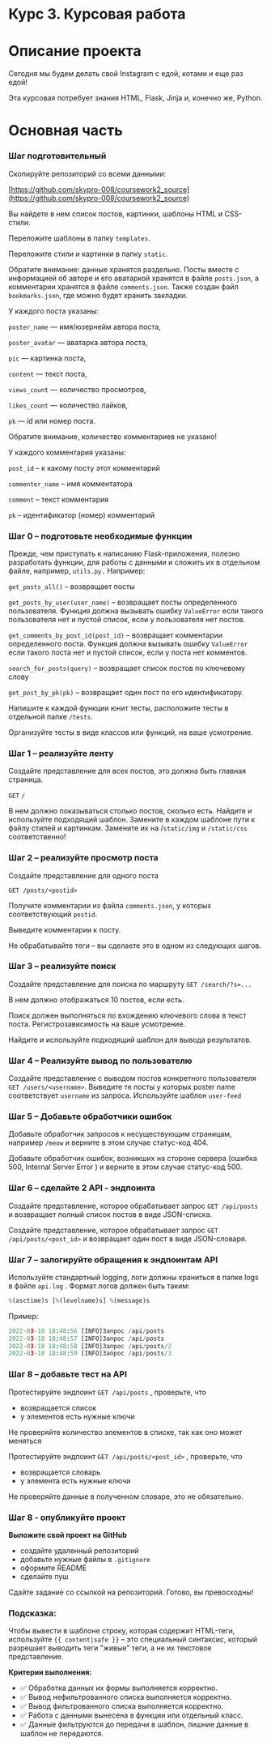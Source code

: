 # Курс 3. Курсовая работа

# Описание проекта
Сегодня мы будем делать свой Instagram с едой, котами и еще раз едой! 

Эта курсовая потребует знания HTML, Flask, Jinja  и, конечно же, Python.
# Основная часть

### Шаг подготовительный

Скопируйте репозиторий со всеми данными: 

[https://github.com/skypro-008/coursework2_source](https://github.com/skypro-008/coursework2_source)

Вы найдете в нем список постов, картинки, шаблоны HTML и CSS-стили.

Переложите шаблоны в папку `templates`.

Переложите стили и картинки в папку `static`.

Обратите внимание: данные хранятся раздельно. Посты вместе с информацией об авторе и его аватаркой хранятся в файле `posts.json`, а комментарии хранятся в файле `comments.json`. Также создан файл `bookmarks.json`, где можно будет хранить закладки.

У каждого поста указаны:

`poster_name` — имя/юзернейм автора поста,

`poster_avatar` — аватарка автора поста,

`pic` — картинка поста,

`content` — текст поста,

`views_count` — количество просмотров,

`likes_count` — количество лайков,

`pk` — id или номер поста.

Обратите внимание, количество комментариев не указано!

У каждого комментария указаны:

`post_id` – к какому посту этот комментарий

`commenter_name` – имя комментатора

`comment` – текст комментария

`pk` – идентификатор (номер) комментарий

### Шаг 0 – подготовьте необходимые функции

Прежде, чем приступать к написанию Flask-приложения, полезно разработать функции, для работы с данными и сложить их в отдельном файле, например, `utils.py.` Например:

`get_posts_all()` – возвращает посты

`get_posts_by_user(user_name)` – возвращает посты определенного пользователя. Функция должна вызывать ошибку `ValueError` если такого пользователя нет и пустой список, если у пользователя нет постов.

`get_comments_by_post_id(post_id)` – возвращает комментарии определенного поста. Функция должна вызывать ошибку `ValueError` если такого поста нет и пустой список, если у поста нет комментов. 

`search_for_posts(query)` – возвращает список постов по ключевому слову

`get_post_by_pk(pk)` – возвращает один пост по его идентификатору. 

Напишите к каждой функции юнит тесты, расположите тесты в отдельной папке `/tests`.

Организуйте тесты в виде классов или функций, на ваше усмотрение.

### Шаг 1 – реализуйте ленту

Создайте представление для всех постов, это должна быть главная страница.

`GET` `/` 

В нем должно показываться столько постов, сколько есть. Найдите и используйте подходящий шаблон. Замените в каждом шаблоне пути к файлу стилей и картинкам. Замените их на /`static/img` и `/static/css` соответственно!

### Шаг 2 – реализуйте просмотр поста

Создайте представление для одного поста 

`GET /posts/<postid>` 

Получите комментарии из файла `comments.json`, у которых соответствующий `postid`.

Выведите комментарии к посту.

Не обрабатывайте теги – вы сделаете это в одном из следующих шагов.

### Шаг 3 – реализуйте поиск

Создайте представление для поиска по маршруту `GET /search/?s=...` 

В нем должно отображаться 10 постов, если есть. 

Поиск должен выполняться по вхождению ключевого слова в текст поста. Регистрозависимость на ваше усмотрение. 

Найдите и используйте подходящий шаблон для вывода результатов. 

### Шаг 4 – Реализуйте вывод по пользователю

Создайте представление с выводом постов конкретного пользователя `GET /users/<username>`. Выведите те посты у которых poster name соответствует `username` из запроса. Используйте шаблон `user-feed`

### Шаг 5 – Добавьте обработчики ошибок

Добавьте обработчик запросов к несуществующим страницам, например `/meow` и верните в этом случае статус-код 404.

Добавьте обработчик ошибок, возникших на стороне сервера (ошибка 500, Internal Server Error ) и верните в этом случае статус-код 500.

### Шаг 6 – сделайте 2 API - эндпоинта

Создайте представление, которое обрабатывает запрос `GET /api/posts` и возвращает полный список постов в виде JSON-списка.

Создайте представление, которое обрабатывает запрос `GET /api/posts/<post_id>` и возвращает один пост в виде JSON-словаря.

### Шаг 7 – залогируйте обращения к эндпоинтам API

Используйте стандартный logging, логи должны храниться в папке logs в файле `api.log` . Формат логов должен быть таким:

```python
%(asctime)s [%(levelname)s] %(message)s
```

Пример:

```python
2022-03-18 18:48:56 [INFO]Запрос /api/posts
2022-03-18 18:48:57 [INFO]Запрос /api/posts
2022-03-18 18:48:58 [INFO]Запрос /api/posts/2
2022-03-18 18:48:59 [INFO]Запрос /api/posts/3

```

### Шаг 8 – добавьте тест на API

Протестируйте эндпоинт `GET /api/posts` , проверьте, что

- возвращается список
- у элементов есть нужные ключи

Не проверяйте количество элементов в списке, так как оно может меняться

Протестируйте эндпоинт `GET /api/posts/<post_id>` , проверьте, что

- возвращается словарь
- у элемента есть нужные ключи

Не проверяйте данные в полученном словаре, это не обязательно.

### Шаг 8 - опубликуйте проект

**Выложите свой проект на GitHub**

- создайте удаленный репозиторий
- добавьте нужные файлы в `.gitignore`
- оформите README
- сделайте пуш

Сдайте задание со ссылкой на репозиторий. Готово, вы превосходны!

### Подсказка:

Чтобы вывести в шаблоне строку, которая содержит HTML-теги, используйте `{{ content|safe }}` – это специальный синтаксис, который разрешает выводить теги "живые" теги, а не их текстовое представление.

**Критерии выполнения:**

- :white_check_mark:  Обработка данных их формы выполняется корректно.
- :white_check_mark:  Вывод нефильтрованного списка выполняется корректно.
- :white_check_mark:  Вывод фильтрованного списка выполняется корректно.
- :white_check_mark:  Работа с данными вынесена в функции или отдельный класс.
- :white_check_mark:  Данные фильтруются до передачи в шаблон, лишние данные в шаблон не передаются.
